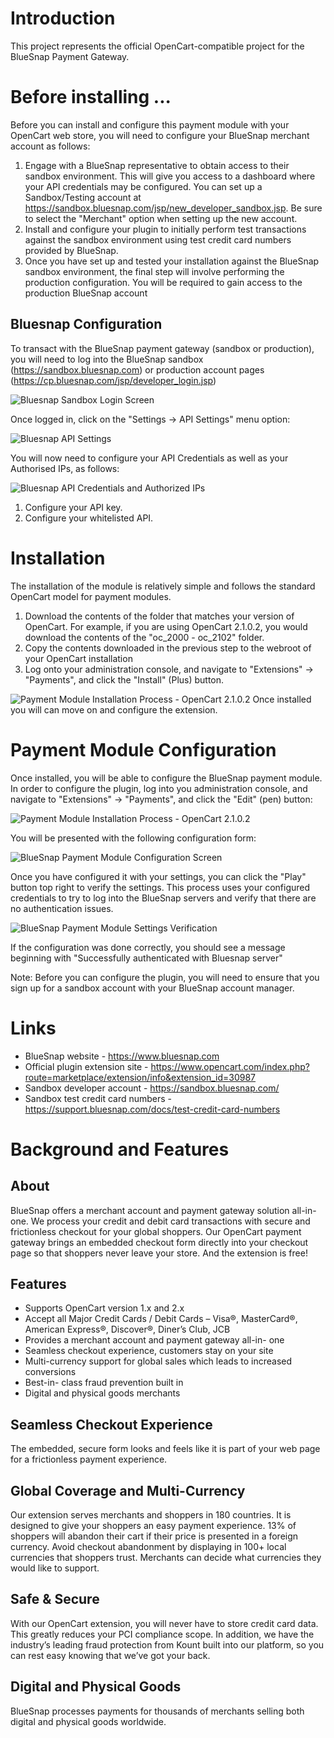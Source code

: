 # Introduction
This project represents the official OpenCart-compatible project for the BlueSnap Payment Gateway. 

# Before installing ...
Before you can install and configure this payment module with your OpenCart web store, you will need to configure your BlueSnap merchant account as follows:
1. Engage with a BlueSnap representative to obtain access to their sandbox environment. This will give you access to a dashboard where your API credentials may be configured. You can set up a Sandbox/Testing account at https://sandbox.bluesnap.com/jsp/new_developer_sandbox.jsp. Be sure to select the "Merchant" option when setting up the new account. 
2. Install and configure your plugin to initially perform test transactions against the sandbox environment using test credit card numbers provided by BlueSnap.  
3. Once you have set up and tested your installation against the BlueSnap sandbox environment, the final step will involve performing the production configuration. You will be required to gain access to the production BlueSnap account

## Bluesnap Configuration
To transact with the BlueSnap payment gateway (sandbox or production), you will need to log into the BlueSnap sandbox (https://sandbox.bluesnap.com) or production account pages (https://cp.bluesnap.com/jsp/developer_login.jsp) 

![Bluesnap Sandbox Login Screen](https://raw.githubusercontent.com/supasteri/Opencart-Bluesnap-Payment-Module/master/image-assets/Bluesnap%20-%20Sandbox%20Environment%20-%20Login.png "Bluesnap Sandbox Login Screen")

Once logged in, click on the "Settings -> API Settings" menu option:

![Bluesnap API Settings](https://raw.githubusercontent.com/supasteri/Opencart-Bluesnap-Payment-Module/master/image-assets/Bluesnap%20-%20Sandbox%20Environment%20-%20Post%20Login%20-%20API%20Settings.png
 "Bluesnap API Settings")

You will now need to configure your API Credentials as well as your Authorised IPs, as follows: 

![Bluesnap API Credentials and Authorized IPs](https://raw.githubusercontent.com/supasteri/Opencart-Bluesnap-Payment-Module/master/image-assets/Bluesnap%20-%20Sandbox%20Environment%20-%20Post%20Login%20-%20API%20Settings%20-%20Configuration.png
 "Bluesnap API Credentials and Authorized IPs")

1. Configure your API key. 
2. Configure your whitelisted API. 

# Installation
The installation of the module is relatively simple and follows the standard OpenCart model for payment modules. 
1. Download the contents of the folder that matches your version of OpenCart. For example, if you are using OpenCart 2.1.0.2, you would download the contents of the "oc_2000 - oc_2102" folder. 
2. Copy the contents downloaded in the previous step to the webroot of your OpenCart installation
3. Log onto your administration console, and navigate to "Extensions" -> "Payments", and click the "Install" (Plus) button.

![Payment Module Installation Process - OpenCart 2.1.0.2](https://github.com/supasteri/Opencart-Bluesnap-Payment-Module/raw/master/image-assets/Admin%20-%20Extensions%20-%20Payments%20-%20before-installation.png "Installation process")
Once installed you will can move on and configure the extension.


# Payment Module Configuration 
Once installed, you will be able to configure the BlueSnap payment module. In order to configure the plugin, log into you administration console, and navigate to "Extensions" -> "Payments", and click the "Edit" (pen) button:

![Payment Module Installation Process - OpenCart 2.1.0.2](https://raw.githubusercontent.com/supasteri/Opencart-Bluesnap-Payment-Module/master/image-assets/Admin%20-%20Extensions%20-%20Payments%20-%20post-installation%20-%20before-configuration.png "Plugin Configuration")
 
You will be presented with the following configuration form: 

![BlueSnap Payment Module Configuration Screen](https://raw.githubusercontent.com/supasteri/Opencart-Bluesnap-Payment-Module/master/image-assets/Admin%20-%20Module%20Features%20-%20Settings.png "BlueSnap Payment Module Configuration Screen")

Once you have configured it with your settings, you can click the "Play" button top right to verify the settings. This process uses your configured credentials to try to log into the BlueSnap servers and verify that there are no authentication issues. 

![BlueSnap Payment Module Settings Verification](https://raw.githubusercontent.com/supasteri/Opencart-Bluesnap-Payment-Module/master/image-assets/Admin%20-%20Module%20Features%20-%20Settings%20-%20Verification.png "BlueSnap Payment Module Settings Verification") 

If the configuration was done correctly, you should see a message beginning with "Successfully authenticated with Bluesnap server"




Note: Before you can configure the plugin, you will need to ensure that you sign up for a sandbox account with your BlueSnap account manager. 

# Links
* BlueSnap website - https://www.bluesnap.com
* Official plugin extension site - https://www.opencart.com/index.php?route=marketplace/extension/info&extension_id=30987 
* Sandbox developer account - https://sandbox.bluesnap.com/
* Sandbox test credit card numbers - https://support.bluesnap.com/docs/test-credit-card-numbers

# Background and Features
## About
BlueSnap offers a merchant account and payment gateway solution all-in- one. We process your credit and debit card transactions with secure and frictionless checkout for your global shoppers. Our OpenCart payment gateway brings an embedded checkout form directly into your checkout page so that shoppers never leave your store. And the extension is free!

## Features
* Supports OpenCart version 1.x and 2.x
* Accept all Major Credit Cards / Debit Cards – Visa®, MasterCard®, American Express®, Discover®, Diner’s Club, JCB
* Provides a merchant account and payment gateway all-in- one
* Seamless checkout experience, customers stay on your site
* Multi-currency support for global sales which leads to increased conversions
* Best-in- class fraud prevention built in
* Digital and physical goods merchants

## Seamless Checkout Experience
The embedded, secure form looks and feels like it is part of your web page for a frictionless payment experience.

## Global Coverage and Multi-Currency
Our extension serves merchants and shoppers in 180 countries. It is designed to give your shoppers an easy payment experience. 13% of shoppers will abandon their cart if their price is presented in a foreign currency. Avoid checkout abandonment by displaying in 100+ local currencies that shoppers trust. Merchants can decide what currencies they would like to support.

## Safe & Secure
With our OpenCart extension, you will never have to store credit card data. This greatly reduces your PCI compliance scope. In addition, we have the industry’s leading fraud protection from Kount built into our platform, so you can rest easy knowing that we’ve got your back.

## Digital and Physical Goods
BlueSnap processes payments for thousands of merchants selling both digital and physical goods worldwide.

